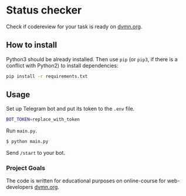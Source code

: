 # Status checker

Check if codereview for your task is ready on [dvmn.org](https://dvmn.org/).

## How to install

Python3 should be already installed.
Then use `pip` (or `pip3`, if there is a conflict with Python2) to install dependencies:

```bash
pip install -r requirements.txt
```

## Usage

Set up Telegram bot and put its token to the `.env` file.

```bash
BOT_TOKEN=replace_with_token
```

Run `main.py`.

```bash
$ python main.py
```

Send `/start` to your bot.

### Project Goals

The code is written for educational purposes on online-course for web-developers [dvmn.org](https://dvmn.org/).
